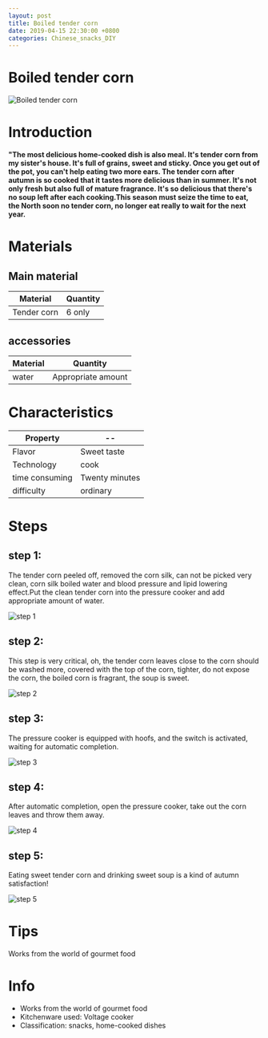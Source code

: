 ```yaml
---
layout: post
title: Boiled tender corn
date: 2019-04-15 22:30:00 +0800
categories: Chinese_snacks_DIY
---
```


# Boiled tender corn

![Boiled tender corn]({{site.baseurl}}/img/415561/415561.jpg)

# Introduction

**"The most delicious home-cooked dish is also meal. It's tender corn from my sister's house. It's full of grains, sweet and sticky. Once you get out of the pot, you can't help eating two more ears. The tender corn after autumn is so cooked that it tastes more delicious than in summer. It's not only fresh but also full of mature fragrance. It's so delicious that there's no soup left after each cooking.This season must seize the time to eat, the North soon no tender corn, no longer eat really to wait for the next year.**

# Materials


## Main material

Material|Quantity
--|--
Tender corn|6 only

## accessories

Material|Quantity
--|--
water|Appropriate amount

# Characteristics

Property|--
--|--
Flavor|Sweet taste
Technology|cook
time consuming|Twenty minutes
difficulty|ordinary

# Steps

## step 1:

The tender corn peeled off, removed the corn silk, can not be picked very clean, corn silk boiled water and blood pressure and lipid lowering effect.Put the clean tender corn into the pressure cooker and add appropriate amount of water.

![step 1]({{site.baseurl}}/img/415561/1.jpg)

## step 2:

This step is very critical, oh, the tender corn leaves close to the corn should be washed more, covered with the top of the corn, tighter, do not expose the corn, the boiled corn is fragrant, the soup is sweet.

![step 2]({{site.baseurl}}/img/415561/2.jpg)

## step 3:

The pressure cooker is equipped with hoofs, and the switch is activated, waiting for automatic completion.

![step 3]({{site.baseurl}}/img/415561/3.jpg)

## step 4:

After automatic completion, open the pressure cooker, take out the corn leaves and throw them away.

![step 4]({{site.baseurl}}/img/415561/4.jpg)

## step 5:

Eating sweet tender corn and drinking sweet soup is a kind of autumn satisfaction!

![step 5]({{site.baseurl}}/img/415561/5.jpg)

# Tips

Works from the world of gourmet food

# Info

- Works from the world of gourmet food
- Kitchenware used: Voltage cooker
- Classification: snacks, home-cooked dishes